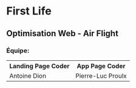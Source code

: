 # First Life

## Optimisation Web - Air Flight

### Équipe:
<table>
  <tr>
    <th>Landing Page Coder</th>
    <th>App Page Coder</th>
  </tr>
  <tr>
    <td> Antoine Dion </td>
    <td> Pierre-Luc Proulx </td>
  </tr>
  </table>


##
